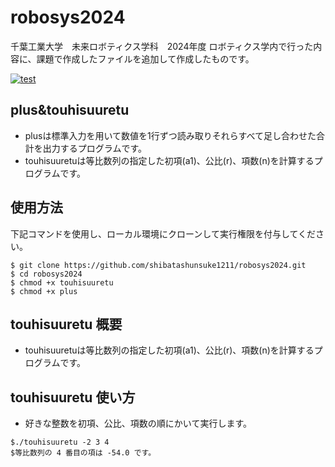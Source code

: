 # robosys2024

千葉工業大学　未来ロボティクス学科　2024年度 ロボティクス学内で行った内容に、課題で作成したファイルを追加して作成したものです。

[![test](https://github.com/shibatashunsuke1211/robosys2024/actions/workflows/test.yml/badge.svg)](https://github.com/shibatashunsuke1211/robosys2024/actions/workflows/test.yml)

## plus&touhisuuretu

- plusは標準入力を用いて数値を1行ずつ読み取りそれらすべて足し合わせた合計を出力するプログラムです。
- touhisuuretuは等比数列の指定した初項(a1)、公比(r)、項数(n)を計算するプログラムです。

## 使用方法
下記コマンドを使用し、ローカル環境にクローンして実行権限を付与してください。
```
$ git clone https://github.com/shibatashunsuke1211/robosys2024.git
$ cd robosys2024
$ chmod +x touhisuuretu
$ chmod +x plus
```

## touhisuuretu 概要
- touhisuuretuは等比数列の指定した初項(a1)、公比(r)、項数(n)を計算するプログラムです。

## touhisuuretu 使い方
- 好きな整数を初項、公比、項数の順にかいて実行します。
```
$./touhisuuretu -2 3 4
$等比数列の 4 番目の項は -54.0 です。
```
